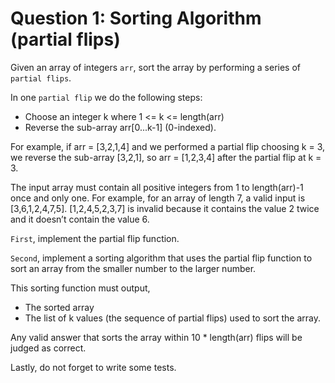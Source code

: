 # Question 1: Sorting Algorithm (partial flips)

Given an array of integers `arr`, sort the array by performing a series of `partial flips`.

In one `partial flip` we do the following steps:
- Choose an integer k where 1 <= k <= length(arr)
- Reverse the sub-array arr[0...k-1] (0-indexed).

For example, if arr = [3,2,1,4] and we performed a partial flip choosing k = 3, we reverse the sub-array [3,2,1], so arr = [1,2,3,4] after the partial flip at k = 3.

The input array must contain all positive integers from 1 to length(arr)-1 once and only one. For example, for an array of length 7, a valid input is [3,6,1,2,4,7,5]. [1,2,4,5,2,3,7] is invalid because it contains the value 2 twice and it doesn’t contain the value 6.

`First`, implement the partial flip function.

`Second`, implement a sorting algorithm that uses the partial flip function to sort an array from the smaller number to the larger number.

This sorting function must output,
- The sorted array
- The list of k values (the sequence of partial flips) used to sort the array.

Any valid answer that sorts the array within 10 * length(arr) flips will be judged as correct.

Lastly, do not forget to write some tests.
